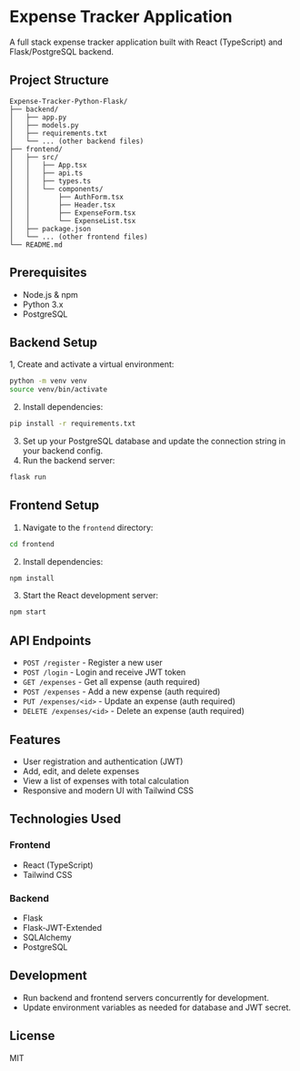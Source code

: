 # Expense Tracker Application

A full stack expense tracker application built with React (TypeScript) and Flask/PostgreSQL backend.

## Project Structure

```
Expense-Tracker-Python-Flask/
├── backend/
│   ├── app.py
│   ├── models.py
│   ├── requirements.txt
│   └── ... (other backend files)
├── frontend/
│   ├── src/
│   │   ├── App.tsx
│   │   ├── api.ts
│   │   ├── types.ts
│   │   └── components/
│   │       ├── AuthForm.tsx
│   │       ├── Header.tsx
│   │       ├── ExpenseForm.tsx
│   │       └── ExpenseList.tsx
│   ├── package.json
│   └── ... (other frontend files)
└── README.md
```

## Prerequisites

- Node.js & npm
- Python 3.x
- PostgreSQL

## Backend Setup

1, Create and activate a virtual environment:

```sh
python -m venv venv
source venv/bin/activate
```

2. Install dependencies:

```sh
pip install -r requirements.txt
```

3. Set up your PostgreSQL database and update the connection string in your backend config.
4. Run the backend server:

```sh
flask run
```

## Frontend Setup

1. Navigate to the `frontend` directory:

```sh
cd frontend
```

2. Install dependencies:

```sh
npm install
```

3. Start the React development server:

```sh
npm start
```

## API Endpoints

- `POST /register` - Register a new user
- `POST /login` - Login and receive JWT token
- `GET /expenses` - Get all expense (auth required)
- `POST /expenses` - Add a new expense (auth required)
- `PUT /expenses/<id>` - Update an expense (auth required)
- `DELETE /expenses/<id>` - Delete an expense (auth required)

## Features

- User registration and authentication (JWT)
- Add, edit, and delete expenses
- View a list of expenses with total calculation
- Responsive and modern UI with Tailwind CSS

## Technologies Used

### Frontend

- React (TypeScript)
- Tailwind CSS

### Backend

- Flask
- Flask-JWT-Extended
- SQLAlchemy
- PostgreSQL

## Development

- Run backend and frontend servers concurrently for development.
- Update environment variables as needed for database and JWT secret.

## License

MIT
